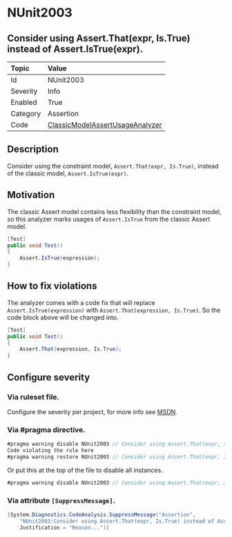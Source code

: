 # NUnit2003
## Consider using Assert.That(expr, Is.True) instead of Assert.IsTrue(expr).

| Topic    | Value
| :--      | :--
| Id       | NUnit2003
| Severity | Info
| Enabled  | True
| Category | Assertion
| Code     | [ClassicModelAssertUsageAnalyzer](https://github.com/nunit/nunit.analyzers/blob/0.2.0/src/nunit.analyzers/ClassicModelAssertUsage/ClassicModelAssertUsageAnalyzer.cs)


## Description

Consider using the constraint model, `Assert.That(expr, Is.True)`, instead of the classic model, `Assert.IsTrue(expr)`.

## Motivation

The classic Assert model contains less flexibility than the constraint model,
so this analyzer marks usages of `Assert.IsTrue` from the classic Assert model.

```csharp
[Test]
public void Test()
{
    Assert.IsTrue(expression);
}
```

## How to fix violations

The analyzer comes with a code fix that will replace `Assert.IsTrue(expression)` with
`Assert.That(expression, Is.True)`. So the code block above will be changed into.

```csharp
[Test]
public void Test()
{
    Assert.That(expression, Is.True);
}
```

<!-- start generated config severity -->
## Configure severity

### Via ruleset file.

Configure the severity per project, for more info see [MSDN](https://msdn.microsoft.com/en-us/library/dd264949.aspx).

### Via #pragma directive.
```C#
#pragma warning disable NUnit2003 // Consider using Assert.That(expr, Is.True) instead of Assert.IsTrue(expr).
Code violating the rule here
#pragma warning restore NUnit2003 // Consider using Assert.That(expr, Is.True) instead of Assert.IsTrue(expr).
```

Or put this at the top of the file to disable all instances.
```C#
#pragma warning disable NUnit2003 // Consider using Assert.That(expr, Is.True) instead of Assert.IsTrue(expr).
```

### Via attribute `[SuppressMessage]`.

```C#
[System.Diagnostics.CodeAnalysis.SuppressMessage("Assertion", 
    "NUnit2003:Consider using Assert.That(expr, Is.True) instead of Assert.IsTrue(expr).",
    Justification = "Reason...")]
```
<!-- end generated config severity -->
